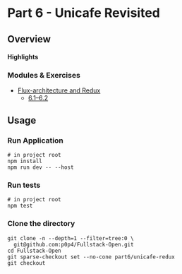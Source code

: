 # Part 6 - Unicafe Revisited

## Overview

#### Highlights

### Modules & Exercises

- [Flux-architecture and Redux](https://fullstackopen.com/en/part6/flux_architecture_and_redux)
  - [6.1–6.2](https://fullstackopen.com/en/part6/flux_architecture_and_redux#exercises-6-1-6-2)

## Usage

### Run Application

```shell
# in project root
npm install
npm run dev -- --host
```

### Run tests

```shell
# in project root
npm test
```

### Clone the directory

```shell
git clone -n --depth=1 --filter=tree:0 \
  git@github.com:p0p4/Fullstack-Open.git
cd Fullstack-Open
git sparse-checkout set --no-cone part6/unicafe-redux
git checkout
```
